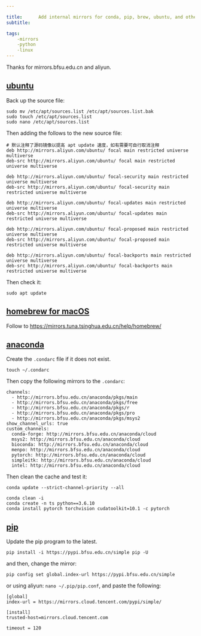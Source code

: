 ```yaml
---

title:      Add internal mirrors for conda, pip, brew, ubuntu, and other multiple tools.
subtitle:   

tags:
    -mirrors
    -python
    -linux
---
```


Thanks for mirrors.bfsu.edu.cn and aliyun.

## [ubuntu](https://developer.aliyun.com/mirror/ubuntu?spm=a2c6h.13651102.0.0.160e1b118v7Jjb)
Back up the source file:
```
sudo mv /etc/apt/sources.list /etc/apt/sources.list.bak
sudo touch /etc/apt/sources.list
sudo nano /etc/apt/sources.list 
```
Then adding the follows to the new source file:
```
# 默认注释了源码镜像以提高 apt update 速度，如有需要可自行取消注释
deb http://mirrors.aliyun.com/ubuntu/ focal main restricted universe multiverse
deb-src http://mirrors.aliyun.com/ubuntu/ focal main restricted universe multiverse

deb http://mirrors.aliyun.com/ubuntu/ focal-security main restricted universe multiverse
deb-src http://mirrors.aliyun.com/ubuntu/ focal-security main restricted universe multiverse

deb http://mirrors.aliyun.com/ubuntu/ focal-updates main restricted universe multiverse
deb-src http://mirrors.aliyun.com/ubuntu/ focal-updates main restricted universe multiverse

deb http://mirrors.aliyun.com/ubuntu/ focal-proposed main restricted universe multiverse
deb-src http://mirrors.aliyun.com/ubuntu/ focal-proposed main restricted universe multiverse

deb http://mirrors.aliyun.com/ubuntu/ focal-backports main restricted universe multiverse
deb-src http://mirrors.aliyun.com/ubuntu/ focal-backports main restricted universe multiverse
```

Then check it:
```
sudo apt update
```

## [homebrew for macOS](https://mirrors.bfsu.edu.cn/help/homebrew/)
Follow to https://mirrors.tuna.tsinghua.edu.cn/help/homebrew/

## [anaconda](https://mirrors.bfsu.edu.cn/help/anaconda/)
Create the `.condarc` file if it does not exist.
```
touch ~/.condarc
```
Then copy the following mirrors to the `.condarc`:
```
channels:
  - http://mirrors.bfsu.edu.cn/anaconda/pkgs/main
  - http://mirrors.bfsu.edu.cn/anaconda/pkgs/free
  - http://mirrors.bfsu.edu.cn/anaconda/pkgs/r
  - http://mirrors.bfsu.edu.cn/anaconda/pkgs/pro
  - http://mirrors.bfsu.edu.cn/anaconda/pkgs/msys2
show_channel_urls: true
custom_channels:
  conda-forge: http://mirrors.bfsu.edu.cn/anaconda/cloud
  msys2: http://mirrors.bfsu.edu.cn/anaconda/cloud
  bioconda: http://mirrors.bfsu.edu.cn/anaconda/cloud
  menpo: http://mirrors.bfsu.edu.cn/anaconda/cloud
  pytorch: http://mirrors.bfsu.edu.cn/anaconda/cloud
  simpleitk: http://mirrors.bfsu.edu.cn/anaconda/cloud
  intel: http://mirrors.bfsu.edu.cn/anaconda/cloud
```

Then clean the cache and test it:
```
conda update --strict-channel-priority --all  

conda clean -i 
conda create -n ts python==3.6.10
conda install pytorch torchvision cudatoolkit=10.1 -c pytorch
```

## [pip](https://mirrors.bfsu.edu.cn/help/pypi/)
Update the pip program to the latest.
```
pip install -i https://pypi.bfsu.edu.cn/simple pip -U
```
and then, change the mirror:
```
pip config set global.index-url https://pypi.bfsu.edu.cn/simple
```

or using aliyun: `nano ~/.pip/pip.conf`, and paste the following:
```
[global]
index-url = https://mirrors.cloud.tencent.com/pypi/simple/

[install]
trusted-host=mirrors.cloud.tencent.com

timeout = 120
```